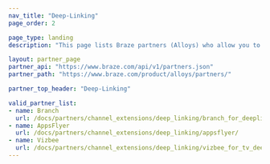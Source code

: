 ```yaml
---
nav_title: "Deep-Linking"
page_order: 2

page_type: landing
description: "This page lists Braze partners (Alloys) who allow you to work with advanced deep linking."

layout: partner_page
partner_api: "https://www.braze.com/api/v1/partners.json"
partner_path: "https://www.braze.com/product/alloys/partners/"

partner_top_header: "Deep-Linking"

valid_partner_list:
- name: Branch
  url: /docs/partners/channel_extensions/deep_linking/branch_for_deeplinking/
- name: AppsFlyer
  url: /docs/partners/channel_extensions/deep_linking/appsflyer/
- name: Vizbee
  url: /docs/partners/channel_extensions/deep_linking/vizbee_for_tv_deeplinking/
---
```

